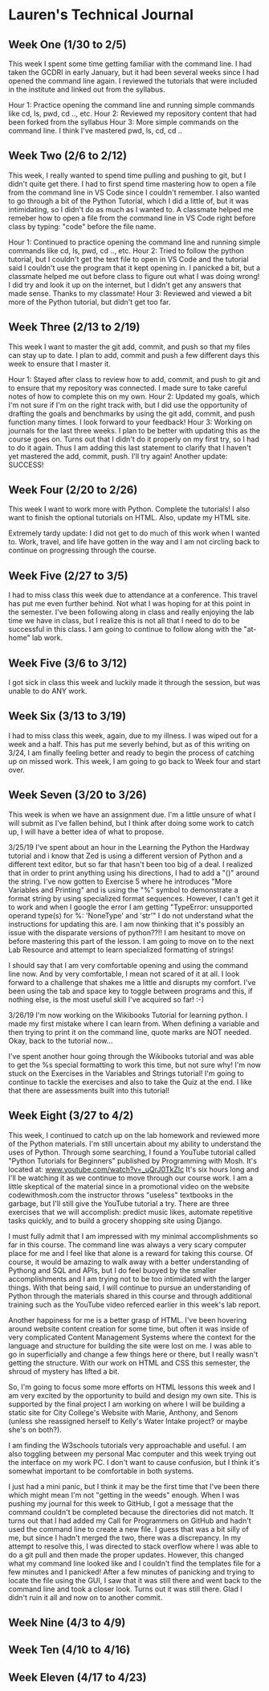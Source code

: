 # Lauren's Technical Journal

## Week One (1/30 to 2/5)

This week I spent some time getting familiar with the command line.  I had taken the GCDRI in early January, but it had been several weeks since I had opened the command line again.  I reviewed the tutorials that were included in the institute and linked out from the syllabus.  

Hour 1: Practice opening the command line and running simple commands like cd, ls, pwd, cd .., etc.
Hour 2: Reviewed my repository content that had been forked from the syllabus
Hour 3: More simple commands on the command line.  I think I've mastered pwd, ls, cd, cd ..

## Week Two (2/6 to 2/12)

This week, I really wanted to spend time pulling and pushing to git, but I didn't quite get there.  I had to first spend time mastering how to open a file from the command line in VS Code since I couldn't remember.  I also wanted to go through a bit of the Python Tutorial, which I did a little of, but it was intimidating, so I didn't do as much as I wanted to.  A classmate helped me remeber how to open a file from the command line in VS Code right before class by typing: "code" before the file name.  

Hour 1: Continued to practice opening the command line and running simple commands like cd, ls, pwd, cd .., etc.
Hour 2: Tried to follow the python tutorial, but I couldn't get the text file to open in VS Code and the tutorial said I couldn't use the program that it kept opening in.  I panicked a bit, but a classmate helped me out before class to figure out what I was doing wrong!  I did try and look it up on the internet, but I didn't get any answers that made sense.  Thanks to my classmate!
Hour 3: Reviewed and viewed a bit more of the Python tutorial, but didn't get too far.

## Week Three (2/13 to 2/19)

This week I want to master the git add, commit, and push so that my files can stay up to date.  I plan to add, commit and push a few different days this week to ensure that I master it.

Hour 1: Stayed after class to review how to add, commit, and push to git and to ensure that my repository was connected.  I made sure to take careful notes of how to complete this on my own.
Hour 2: Updated my goals, which I'm not sure if I'm on the right track with, but I did use the opportunity of drafting the goals and benchmarks by using the git add, commit, and push function many times.  I look forward to your feedback!
Hour 3: Working on journals for the last three weeks.  I plan to be better with updating this as the course goes on.  Turns out that I didn't do it properly on my first try, so I had to do it again.  Thus I am adding this last statement to clarify that I haven't yet mastered the add, commit, push.  I'll try again!  Another update: SUCCESS!

## Week Four (2/20 to 2/26)

This week I want to work more with Python. Complete the tutorials!  I also want to finish the optional tutorials on HTML.  Also, update my HTML site.  

Extremely tardy update:  I did not get to do much of this work when I wanted to.  Work, travel, and life have gotten in the way and I am not circling back to continue on progressing through the course.  

## Week Five (2/27 to 3/5)

I had to miss class this week due to attendance at a conference.  This travel has put me even further behind.  Not what I was hoping for at this point in the semester.  I've been following along in class and really enjoying the lab time we have in class, but I realize this is not all that I need to do to be successful in this class.  I am going to continue to follow along with the "at-home" lab work.

## Week Five (3/6 to 3/12)

I got sick in class this week and luckily made it through the session, but was unable to do ANY work.  

## Week Six (3/13 to 3/19)

I had to miss class this week, again, due to my illness.  I was wiped out for a week and a half.  This has put me severly behind, but as of this writing on 3/24, I am finally feeling better and ready to begin the process of catching up on missed work.  This week, I am going to go back to Week four and start over.  

## Week Seven (3/20 to 3/26)
This week is when we have an assignment due.  I'm a little unsure of what I will submit as I've fallen behind, but I think after doing some work to catch up, I will have a better idea of what to propose.  

3/25/19 I've spent about an hour in the Learning the Python the Hardway tutorial and i know that Zed is using a different version of Python and a different text editor, but so far that hasn't been too big of a deal.  I realized that in order to print anything using his directions, I had to add a "()" around the string.  I've now gotten to Exercise 5 where he introduces "More Variables and Printing" and is using the "%" symbol to demonstrate a format string by using specialized format sequences.  However, I can't get it to work and when I google the error I am getting "TypeError: unsupported operand type(s) for %: 'NoneType' and 'str'" I do not understand what the instructions for updating this are.  I am now thinking that it's possibly an issue with the disparate versions of python??!!  I am hesitant to move on before mastering this part of the lesson.  I am going to move on to the next Lab Resource and attempt to learn specialized formatting of strings!

I should say that I am very comfortable opening and using the command line now.  And by very comfortable, I mean not scared of it at all.  I look forward to a challenge that shakes me a little and disrupts my comfort.  I've been using the tab and space key to toggle between programs and this, if nothing else, is the most useful skill I've acquired so far! :-)

3/26/19 I'm now working on the Wikibooks Tutorial for learning python.  I made my first mistake where I can learn from.  When defining a variable and then trying to print it on the command line, quote marks are NOT needed.  Okay, back to the tutorial now...

I've spent another hour going through the Wikibooks tutorial and was able to get the %s special formatting to work this time, but not sure why!  I'm now stuck on the Exercises in the Variables and Strings tutorial!  I'm going to continue to tackle the exercises and also to take the Quiz at the end.  I like that there are assessments built into this tutorial!

## Week Eight (3/27 to 4/2)

This week, I continued to catch up on the lab homework and reviewed more of the Python materials.  I'm still uncertain about my ability to understand the uses of Python.  Through some searching, I found a YouTube tutorial called "Python Tutorials for Beginners" published by Programming with Mosh.  It's located at: www.youtube.com/watch?v=_uQrJ0TkZlc  It's six hours long and I'll be watching it as we continue to move through our course work.  I am a little skeptical of the material since in a promotional video on the website codewithmosh.com the instructor throws "useless" textbooks in the garbage, but I'll still give the YouTube tutorial a try.  There are three exercises that we will accomplish: predict music likes, automate repetitive tasks quickly, and to build a grocery shopping site using Django.  

I must fully admit that I am impressed with my minimal accomplishments so far in this course.  The command line was always a very scary computer place for me and I feel like that alone is a reward for taking this course.  Of course, it would be amazing to walk away with a better understanding of Pythong and SQL and APIs, but I do feel buoyed by the smaller accomplishments and I am trying not to be too intimidated with the larger things.  With that being said, I will continue to pursue an understanding of Python through the materials shared in this course and through additional training such as the YouTube video referced earlier in this week's lab report.  

Another happiness for me is a better grasp of HTML.  I've been hovering around website content creation for some time, but often it was inside of very complicated Content Management Systems where the context for the language and structure for building the site were lost on me.  I was able to go in superficially and change a few things here or there, but I really wasn't getting the structure.  With our work on HTML and CSS this semester, the shroud of mystery has lifted a bit.  

So, I'm going to focus some more efforts on HTML lessons this week and I am very excited by the opportunity to build and design my own site.  This is supported by the final project I am working on where I will be building a static site for City College's Website with Marie, Anthony, and Senom (unless she reassigned herself to Kelly's Water Intake project?  or maybe she's on both?). 

I am finding the W3schools tutorials very approachable and useful.  I am also toggling between my personal Mac computer and this week trying out the interface on my work PC.  I don't want to cause confusion, but I think it's somewhat important to be comfortable in both systems.

I just had a mini panic, but I think it may be the first time that I've been there which might mean I'm not "getting in the weeds" enough.  When I was pushing my journal for this week to GitHub, I got a message that the command couldn't be completed because the directories did not match.  It turns out that I had added my Call for Programmers on GitHub and hadn't used the command line to create a new file.  I guess that was a bit silly of me, but since I hadn't merged the two, there was a discrepancy.  In my attempt to resolve this, I was directed to stack overflow where I was able to do a git pull and then made the proper updates.  However, this changed what my command line looked like and I couldn't find the templates file for a few minutes and I panicked!  After a few minutes of panicking and trying to locate the file using the GUI, I saw that it was still there and went back to the command line and took a closer look.  Turns out it was still there.  Glad I didn't ruin it all and now on to another commit.  

## Week Nine (4/3 to 4/9)


## Week Ten (4/10 to 4/16)


## Week Eleven (4/17 to 4/23)